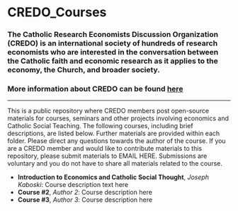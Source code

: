# CREDO_Courses

### The Catholic Research Economists Discussion Organization (CREDO) is an international society of hundreds of research economists who are interested in the conversation between the Catholic faith and economic research as it applies to the economy, the Church, and broader society.

### More information about CREDO can be found [here](https://credo-economists.org/)
---

This is a public repository where CREDO members post open-source materials for courses, seminars and other projects involving economics and Catholic Social Teaching. The following courses, including brief descriptions, are listed below. Further materials are provided within each folder. Please direct any questions towards the author of the course. If you are a CREDO member and would like to contribute materials to this repository, please submit materials to EMAIL HERE. Submissions are voluntary and you do not have to share all materials related to the course.

- **Introduction to Economics and Catholic Social Thought**, *Joseph Kaboski*: Course description text here 
- **Course #2**, *Author 2*: Course description here
- **Course #3**, *Author 3*: Course description here



